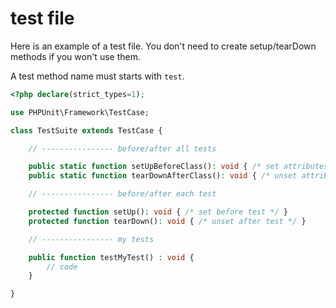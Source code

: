 # test file

Here is an example of a test file. You don't need
to create setup/tearDown methods if you won't use
them.

A test method name must starts with ``test``.

```php
<?php declare(strict_types=1);

use PHPUnit\Framework\TestCase;

class TestSuite extends TestCase {

    // ---------------- before/after all tests

    public static function setUpBeforeClass(): void { /* set attributes, ... */ }
    public static function tearDownAfterClass(): void { /* unset attributes, ... */ }

    // ---------------- before/after each test

    protected function setUp(): void { /* set before test */ }
    protected function tearDown(): void { /* unset after test */ }

    // ---------------- my tests

    public function testMyTest() : void {
        // code
    }

}
```